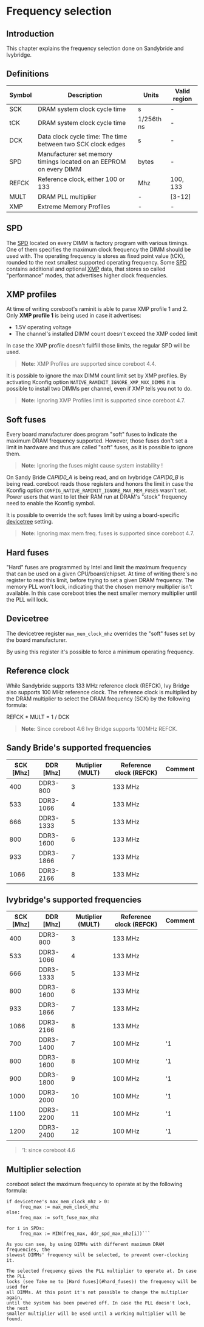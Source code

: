 # Frequency selection

## Introduction
This chapter explains the frequency selection done on Sandybride and Ivybridge.

## Definitions
| Symbol  | Description                                                       | Units      | Valid region |
|---------|-------------------------------------------------------------------|------------|--------------|
| SCK     | DRAM system clock cycle time                                      | s          | -            |
| tCK     | DRAM system clock cycle time                                      | 1/256th ns | -            |
| DCK     | Data clock cycle time: The time between two SCK clock edges       | s          | -            |
| SPD     | Manufacturer set memory timings located on an EEPROM on every DIMM| bytes      | -            |
| REFCK   | Reference clock, either 100 or 133                                | Mhz        | 100, 133     |
| MULT    | DRAM PLL multiplier                                               | -          | [3-12]       |
| XMP     | Extreme Memory Profiles                                           | -          | -            |

## SPD
The [SPD](https://de.wikipedia.org/wiki/Serial_Presence_Detect "Serial Presence Detect")
located on every DIMM is factory program with various timings. One of them
specifies the maximum clock frequency the DIMM should be used with. The
operating frequency is stores as fixed point value (tCK), rounded to the next
smallest supported operating frequency. Some
[SPD](https://de.wikipedia.org/wiki/Serial_Presence_Detect "Serial Presence Detect")
contains additional and optional
[XMP](https://de.wikipedia.org/wiki/Extreme_Memory_Profile "Extreme Memory Profile")
data, that stores so called "performance" modes, that advertises higher clock
frequencies.

## XMP profiles
At time of writing coreboot's raminit is able to parse XMP profile 1 and 2.
Only **XMP profile 1** is being used in case it advertises:
* 1.5V operating voltage
* The channel's installed DIMM count doesn't exceed the XMP coded limit

In case the XMP profile doesn't fullfill those limits, the regular SPD will be
used.
> **Note:** XMP Profiles are supported since coreboot 4.4.

It is possible to ignore the max DIMM count limit set by XMP profiles.
By activating Kconfig option `NATIVE_RAMINIT_IGNORE_XMP_MAX_DIMMS` it is
possible to install two DIMMs per channel, even if XMP tells you not to do.

> **Note:** Ignoring XMP Profiles limit is supported since coreboot 4.7.

## Soft fuses
Every board manufacturer does program "soft" fuses to indicate the maximum
DRAM frequency supported. However, those fuses don't set a limit in hardware
and thus are called "soft" fuses, as it is possible to ignore them.

> **Note:** Ignoring the fuses might cause system instability !

On Sandy Bride *CAPID0_A* is being read, and on Ivybridge *CAPID0_B* is being
read. coreboot reads those registers and honors the limit in case the Kconfig
option `CONFIG_NATIVE_RAMINIT_IGNORE_MAX_MEM_FUSES` wasn't set.
Power users that want to let their RAM run at DRAM's "stock" frequency need to
enable the Kconfig symbol.

It is possible to override the soft fuses limit by using a board-specific
[devicetree](#devicetree) setting.

> **Note:** Ignoring max mem freq. fuses is supported since coreboot 4.7.

## <a name="hard_fuses"></a> Hard fuses
"Hard" fuses are programmed by Intel and limit the maximum frequency that can
be used on a given CPU/board/chipset. At time of writing there's no register
to read this limit, before trying to set a given DRAM frequency. The memory PLL
won't lock, indicating that the chosen memory multiplier isn't available. In
this case coreboot tries the next smaller memory multiplier until the PLL will
lock.

## <a name="devicetree"></a> Devicetree
The devicetree register ```max_mem_clock_mhz``` overrides the "soft" fuses set
by the board manufacturer.

By using this register it's possible to force a minimum operating frequency.

## Reference clock
While Sandybride supports 133 MHz reference clock (REFCK), Ivy Bridge also
supports 100 MHz reference clock. The reference clock is multiplied by the DRAM
multiplier to select the DRAM frequency (SCK) by the following formula:

 REFCK * MULT = 1 / DCK

> **Note:** Since coreboot 4.6 Ivy Bridge supports 100MHz REFCK.

## Sandy Bride's supported frequencies
| SCK [Mhz]  | DDR [Mhz] | Mutiplier (MULT) | Reference clock (REFCK) | Comment       |
|------------|-----------|------------------|-------------------------|---------------|
| 400        | DDR3-800  | 3                | 133 MHz                 |               |
| 533        | DDR3-1066 | 4                | 133 MHz                 |               |
| 666        | DDR3-1333 | 5                | 133 MHz                 |               |
| 800        | DDR3-1600 | 6                | 133 MHz                 |               |
| 933        | DDR3-1866 | 7                | 133 MHz                 |               |
| 1066       | DDR3-2166 | 8                | 133 MHz                 |               ||

## Ivybridge's supported frequencies
| SCK [Mhz]  | DDR [Mhz] | Mutiplier (MULT) | Reference clock (REFCK) | Comment       |
|------------|-----------|------------------|-------------------------|---------------|
| 400        | DDR3-800  | 3                | 133 MHz                 |               |
| 533        | DDR3-1066 | 4                | 133 MHz                 |               |
| 666        | DDR3-1333 | 5                | 133 MHz                 |               |
| 800        | DDR3-1600 | 6                | 133 MHz                 |               |
| 933        | DDR3-1866 | 7                | 133 MHz                 |               |
| 1066       | DDR3-2166 | 8                | 133 MHz                 |               |
| 700        | DDR3-1400 | 7                | 100 MHz                 | '1            |
| 800        | DDR3-1600 | 8                | 100 MHz                 | '1            |
| 900        | DDR3-1800 | 9                | 100 MHz                 | '1            |
| 1000       | DDR3-2000 | 10               | 100 MHz                 | '1            |
| 1100       | DDR3-2200 | 11               | 100 MHz                 | '1            |
| 1200       | DDR3-2400 | 12               | 100 MHz                 | '1            ||

> '1: since coreboot 4.6

## Multiplier selection
coreboot select the maximum frequency to operate at by the following formula:
```
if devicetree's max_mem_clock_mhz > 0:
     freq_max := max_mem_clock_mhz
else:
     freq_max := soft_fuse_max_mhz

for i in SPDs:
     freq_max := MIN(freq_max, ddr_spd_max_mhz[i])```

As you can see, by using DIMMs with different maximum DRAM frequencies, the
slowest DIMMs' frequency will be selected, to prevent over-clocking it.

The selected frequency gives the PLL multiplier to operate at. In case the PLL
locks (see Take me to [Hard fuses](#hard_fuses)) the frequency will be used for
all DIMMs. At this point it's not possible to change the multiplier again,
until the system has been powered off. In case the PLL doesn't lock, the next
smaller multiplier will be used until a working multiplier will be found.
